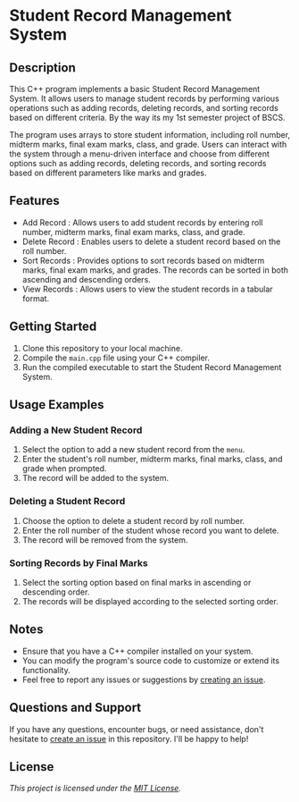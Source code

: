 
# Student Record Management System

## Description

This C++ program implements a basic Student Record Management System. It allows users to manage student records by performing various operations such as adding records, deleting records, and sorting records based on different criteria. By the way its my 1st semester project of BSCS.

The program uses arrays to store student information, including roll number, midterm marks, final exam marks, class, and grade. Users can interact with the system through a menu-driven interface and choose from different options such as adding records, deleting records, and sorting records based on different parameters like marks and grades.

## Features
- Add Record : Allows users to add student records by entering roll number, midterm marks, final exam marks, class, and grade.
- Delete Record : Enables users to delete a student record based on the roll number.
- Sort Records : Provides options to sort records based on midterm marks, final exam marks, and grades. The records can be sorted in both ascending and descending orders.
- View Records : Allows users to view the student records in a tabular format.

## Getting Started

1. Clone this repository to your local machine.
2. Compile the `main.cpp` file using your C++ compiler.
3. Run the compiled executable to start the Student Record Management System.

## Usage Examples

### Adding a New Student Record

1. Select the option to add a new student record from the `menu`.
2. Enter the student's roll number, midterm marks, final marks, class, and grade when prompted.
3. The record will be added to the system.

### Deleting a Student Record

1. Choose the option to delete a student record by roll number.
2. Enter the roll number of the student whose record you want to delete.
3. The record will be removed from the system.

### Sorting Records by Final Marks

1. Select the sorting option based on final marks in ascending or descending order.
2. The records will be displayed according to the selected sorting order.

## Notes

- Ensure that you have a C++ compiler installed on your system.
- You can modify the program's source code to customize or extend its functionality.
- Feel free to report any issues or suggestions by [creating an issue](https://github.com/468awaiskhan2003/Student-Record-Management-System/issues).

## Questions and Support

If you have any questions, encounter bugs, or need assistance, don't hesitate to [create an issue](https://github.com/468awaiskhan2003/Student-Record-Management-System/issues) in this repository. I'll be happy to help!
## License

*This project is licensed under the [MIT License](https://choosealicense.com/licenses/mit/).*

